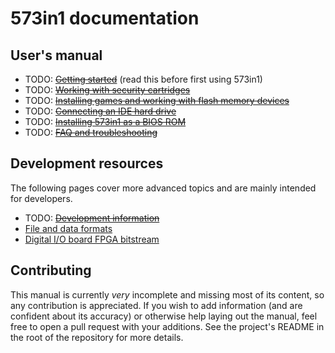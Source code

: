 
# 573in1 documentation

## User's manual

- TODO: ~~[Getting started](starting.md)~~ (read this before first using 573in1)
- TODO: ~~[Working with security cartridges](cartridges.md)~~
- TODO: ~~[Installing games and working with flash memory devices](flash.md)~~
- TODO: ~~[Connecting an IDE hard drive](hdd.md)~~
- TODO: ~~[Installing 573in1 as a BIOS ROM](bios.md)~~
- TODO: ~~[FAQ and troubleshooting](faq.md)~~

## Development resources

The following pages cover more advanced topics and are mainly intended for
developers.

- TODO: ~~[Development information](development.md)~~
- [File and data formats](formats.md)
- [Digital I/O board FPGA bitstream](fpga.md)

## Contributing

This manual is currently *very* incomplete and missing most of its content, so
any contribution is appreciated. If you wish to add information (and are
confident about its accuracy) or otherwise help laying out the manual, feel free
to open a pull request with your additions. See the project's README in the root
of the repository for more details.
